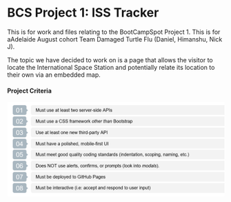 # BCS Project 1: ISS Tracker
This is for work and files relating to the BootCampSpot Project 1. This is for aAdelaide August cohort Team Damaged Turtle Flu (Daniel, Himanshu, Nick J).

The topic we have decided to work on is a page that allows the visitor to locate the International Space Station and potentially relate its location to their own via an embedded map.

#### Project Criteria
![image](./Assets/assgCriteria.PNG)
